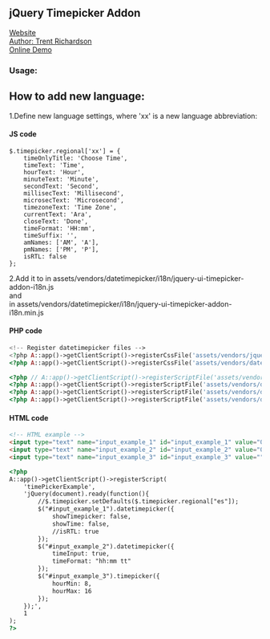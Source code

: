 jQuery Timepicker Addon
-----
[Website](http://trentrichardson.com/examples/timepicker/)<br>
[Author: Trent Richardson](http://trentrichardson.com)<br>
[Online Demo](http://trentrichardson.com/examples/timepicker/)


### Usage:

How to add new language:
-----
1.Define new language settings, where 'xx' is a new language abbreviation:

#### JS code
```JS
$.timepicker.regional['xx'] = {
    timeOnlyTitle: 'Choose Time',
    timeText: 'Time',
    hourText: 'Hour',
    minuteText: 'Minute',
    secondText: 'Second',
    millisecText: 'Millisecond',
    microsecText: 'Microsecond',
    timezoneText: 'Time Zone',
    currentText: 'Ara',
    closeText: 'Done',
    timeFormat: 'HH:mm',
    timeSuffix: '',
    amNames: ['AM', 'A'],
    pmNames: ['PM', 'P'],
    isRTL: false
};
```

2.Add it to
in assets/vendors/datetimepicker/i18n/jquery-ui-timepicker-addon-i18n.js<br>
and<br>
in assets/vendors/datetimepicker/i18n/jquery-ui-timepicker-addon-i18n.min.js



#### PHP code
```PHP
<!-- Register datetimepicker files -->
<?php A::app()->getClientScript()->registerCssFile('assets/vendors/jquery/jquery-ui.min.css'); ?>
<?php A::app()->getClientScript()->registerCssFile('assets/vendors/datetimepicker/jquery-ui-timepicker-addon.min.css'); ?>

<?php // A::app()->getClientScript()->registerScriptFile('assets/vendors/jquery/jquery-ui.min.js', 2); ?>
<?php A::app()->getClientScript()->registerScriptFile('assets/vendors/datetimepicker/jquery-ui-timepicker-addon.min.js', 2); ?>
<?php A::app()->getClientScript()->registerScriptFile('assets/vendors/datetimepicker/i18n/jquery-ui-timepicker-addon-i18n.min.js', 2); ?>
<?php A::app()->getClientScript()->registerScriptFile('assets/vendors/datetimepicker/jquery-ui-slideraccess.min.js', 2); ?>
```

#### HTML code
```HTML
<!-- HTML example -->
<input type="text" name="input_example_1" id="input_example_1" value="08/20/2014" />
<input type="text" name="input_example_2" id="input_example_2" value="08/20/2014 01:22 pm" />
<input type="text" name="input_example_3" id="input_example_3" value="" />

<?php
A::app()->getClientScript()->registerScript(
	'timePickerExample',
	'jQuery(document).ready(function(){
		//$.timepicker.setDefaults($.timepicker.regional["es"]);
		$("#input_example_1").datetimepicker({
			showTimepicker: false,
			showTime: false,
			//isRTL: true
		});			  
		$("#input_example_2").datetimepicker({
			timeInput: true,
			timeFormat: "hh:mm tt"
		});			  
		$("#input_example_3").timepicker({
			hourMin: 8,
			hourMax: 16
		});			  
	});',
	1
);
?>
```